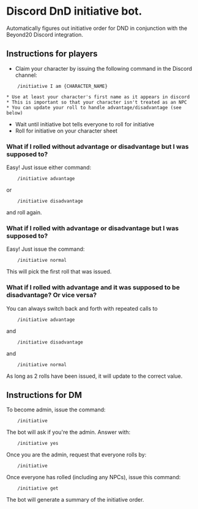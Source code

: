 # Discord DnD initiative bot.

Automatically figures out initiative order for DND in conjunction with the Beyond20 Discord
integration.

## Instructions for players

* Claim your character by issuing the following command in the Discord channel:
```
    /initiative I am {CHARACTER_NAME}
```
    * Use at least your character's first name as it appears in discord
    * This is important so that your character isn't treated as an NPC
    * You can update your roll to handle advantage/disadvantage (see below)
* Wait until initiative bot tells everyone to roll for initiative
* Roll for initiative on your character sheet

### What if I rolled without advantage or disadvantage but I was supposed to?
Easy! Just issue either command:
```
    /initiative advantage
```
or
```
    /initiative disadvantage
```
and roll again.

### What if I rolled with advantage or disadvantage but I was supposed to?
Easy! Just issue the command:
```
    /initiative normal
```
This will pick the first roll that was issued.

### What if I rolled with advantage and it was supposed to be disadvantage? Or vice versa?
You can always switch back and forth with repeated calls to
```
    /initiative advantage
```
and
```
    /initiative disadvantage
```
and
```
    /initiative normal
```

As long as 2 rolls have been issued, it will update to the correct value.


## Instructions for DM

To become admin, issue the command:
```
    /initiative
```
The bot will ask if you're the admin. Answer with:
```
    /initiative yes
```

Once you are the admin, request that everyone rolls by:
```
    /initiative
```

Once everyone has rolled (including any NPCs), issue this command:
```
    /initiative get
```

The bot will generate a summary of the initiative order.
